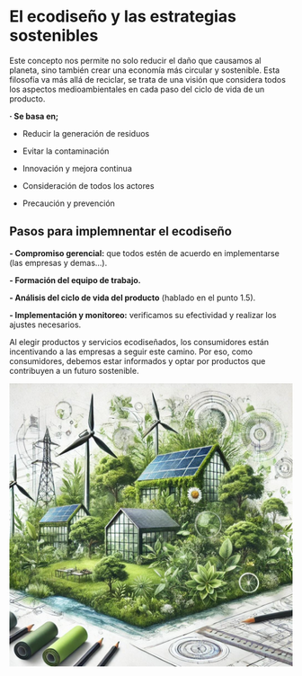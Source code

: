 # El ecodiseño y las estrategias sostenibles

Este concepto nos permite no solo reducir el daño que causamos al planeta, sino también crear una economía más circular y sostenible. Esta filosofía va más allá de reciclar, se trata de una visión que considera todos los aspectos medioambientales en cada paso del ciclo de vida de un producto.

**· Se basa en;**

- Reducir la generación de residuos 

- Evitar la contaminación

- Innovación y mejora continua

- Consideración de todos los actores 

- Precaución y prevención

## Pasos para implemnentar el ecodiseño

**- Compromiso gerencial:** que todos estén de acuerdo en implementarse (las empresas y demas...).

**- Formación del equipo de trabajo.**

**- Análisis del ciclo de vida del producto** (hablado en el punto 1.5).

**- Implementación y monitoreo:** verificamos su efectividad y realizar los ajustes necesarios.

Al elegir productos y servicios ecodiseñados, los consumidores están incentivando a las empresas a seguir este camino. Por eso, como consumidores, debemos estar informados y optar por productos que contribuyen a un futuro sostenible. 

![ikerlol](img/ecosistema.jpg)

